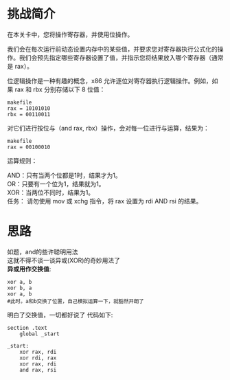 # 挑战简介
在本关卡中，您将操作寄存器，并使用位操作。

我们会在每次运行前动态设置内存中的某些值，并要求您对寄存器执行公式化的操作。我们会预先指定哪些寄存器设置了值，并指示您将结果放入哪个寄存器（通常是 rax）。

位逻辑操作是一种有趣的概念，x86 允许逐位对寄存器执行逻辑操作。例如，如果 rax 和 rbx 分别存储以下 8 位值：
```
makefile
rax = 10101010
rbx = 00110011
```
对它们进行按位与（and rax, rbx）操作，会对每一位进行与运算，结果为：
```
makefile
rax = 00100010
```
运算规则：

AND：只有当两个位都是1时，结果才为1。  
OR：只要有一个位为1，结果就为1。  
XOR：当两位不同时，结果为1。  
任务： 请勿使用 mov 或 xchg 指令，将 rax 设置为 rdi AND rsi 的结果。  

# 思路
如题，and的些许聪明用法  
这就不得不谈一谈异或(XOR)的奇妙用法了  
**异或用作交换值**:
```
xor a, b
xor b, a
xor a, b
#此时。a和b交换了位置，自己模拟运算一下，就豁然开朗了
```
明白了交换值，一切都好说了
代码如下:
```
section .text
    global _start

_start:
    xor rax, rdi
    xor rdi, rax
    xor rax, rdi
    and rax, rsi
```
